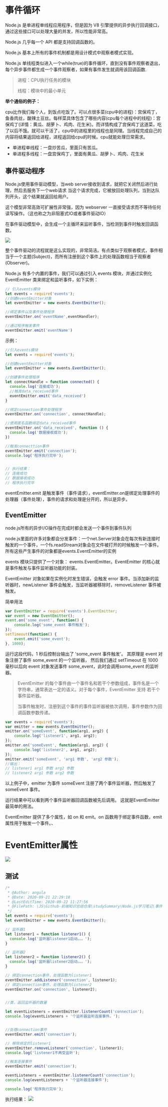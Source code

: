 <!--
 * @Author: angula
 * @Date: 2020-09-21 20:23:25
 * @LastEditTime: 2020-09-22 11:41:28
 * @FilePath: \JS\Github-前端知识总结仓库\studySummary\Node.js学习笔记\事件循环\事件循环.md
-->
# 事件循环

Node.js 是单进程单线程应用程序，但是因为 V8 引擎提供的异步执行回调接口，通过这些接口可以处理大量的并发，所以性能非常高。

Node.js 几乎每一个 API 都是支持回调函数的。

Node.js 基本上所有的事件机制都是用设计模式中观察者模式实现。

Node.js 单线程类似进入一个while(true)的事件循环，直到没有事件观察者退出，每个异步事件都生成一个事件观察者，如果有事件发生就调用该回调函数.

> 进程：CPU执行任务的模块
> 
> 线程：模块中的最小单元
> 

**举个通俗的例子：**

cpu比作我们每个人，到饭点吃饭了。可以点很多菜(cpu中的进程)：宫保鸡丁，鱼香肉丝，酸辣土豆丝。每样菜具体包含了哪些内容(cpu每个进程中的线程)：宫保鸡丁(详情：黄瓜、胡萝卜、鸡肉、花生米)。而详情构成了宫保鸡丁这道菜，吃了以后不饿。就可以干活了，cpu中的进程里的线程也是同理。当线程完成自己的内容将结果返回给进程，进程返回给cpu的时候。cpu就能处理日常需求。

- 单进程单线程：一盘炒苦瓜，里面只有苦瓜。
- 单进程多线程：一盘宫保鸡丁，里面有黄瓜、胡萝卜、鸡肉、花生米


## 事件驱动程序

Node.js使用事件驱动模型，当web server接收到请求，就把它关闭然后进行处理，然后去服务下一个web请求
当这个请求完成，它被放回处理队列，当到达队列开头，这个结果就返回给用户。

这个模型非常高效可扩展性非常强，因为 webserver 一直接受请求而不等待任何读写操作。（这也称之为非阻塞式IO或者事件驱动IO）

在事件驱动模型中，会生成一个主循环来监听事件，当检测到事件时触发回调函数。

![](img/2020-09-21-20-29-12oxygen.png)

整个事件驱动的流程就是这么实现的，非常简洁。有点类似于观察者模式，事件相当于一个主题(Subject)，而所有注册到这个事件上的处理函数相当于观察者(Observer)。

Node.js 有多个内置的事件，我们可以通过引入 events 模块，并通过实例化 EventEmitter 类来绑定和监听事件，如下实例：

```js
// 引入events模块
let events = require('events');
//创建eventEmitter对象
let eventEmitter = new events.EventEmitter();

//绑定事件以及事件处理程序
eventEmitter.on('eventName',eventHandler);

//通过程序触发事件
eventEmitter.emit('eventName')
```


示例：
```js
//引入events模块
let events = require('events');

//创建eventEmitter对象
let eventEmitter = new events.EventEmitter();

//创建事件处理程序
let connectHandle = function connected() {
  console.log('连接成功');
  //触发data_received事件
  eventEmitter.emit('data_received')
}

//绑定connection事件处理程序
eventEmitter.on('connection', connectHandle);

//使用匿名函数绑定data_received事件
eventEmitter.on('data_received', function () {
  console.log('数据接收成功');
})

//触发connecttion事件
eventEmitter.emit('connection');
console.log('程序执行完毕');


// 执行结果：
// 连接成功
// 数据接收成功
// 程序执行完毕
```

eventEmitter.emit 是触发事件（事件请求），eventEmitter.on是绑定处理事件的处理器（事件处理），事件的请求和处理是分开的，所以是异步。

## EventEmitter
node.js所有的异步I/O操作在完成时都会发送一个事件到事件队列

node.js里面的许多对象都会分发事件：一个net.Server对象会在每次有新连接时触发的一个事件，一个fs.readStream对象会在文件被打开的时候触发一个事件。所有这些产生事件的对象都是events.EventEmitter的实例

events 模块只提供了一个对象： events.EventEmitter。EventEmitter 的核心就是事件触发与事件监听器功能的封装。


EventEmitter 对象如果在实例化时发生错误，会触发 error 事件。当添加新的监听器时，newListener 事件会触发，当监听器被移除时，removeListener 事件被触发。

简单用法
```js
var EventEmitter = require('events').EventEmitter; 
var event = new EventEmitter(); 
event.on('some_event', function() { 
    console.log('some_event 事件触发'); 
}); 
setTimeout(function() { 
    event.emit('some_event'); 
}, 1000); 
```
运行这段代码，1 秒后控制台输出了 'some_event 事件触发'。
其原理是 event 对象注册了事件 some_event 的一个监听器，
然后我们通过 setTimeout 在 1000 毫秒以后向 event 对象发送事件 some_event，此时会调用some_event 的监听器。


> EventEmitter 的每个事件由一个事件名和若干个参数组成，事件名是一个字符串，通常表达一定的语义。对于每个事件，EventEmitter 支持 若干个事件监听器。
>
> 当事件触发时，注册到这个事件的事件监听器被依次调用，事件参数作为回调函数参数传递。

```js
var events = require('events'); 
var emitter = new events.EventEmitter(); 
emitter.on('someEvent', function(arg1, arg2) { 
    console.log('listener1', arg1, arg2); 
}); 
emitter.on('someEvent', function(arg1, arg2) { 
    console.log('listener2', arg1, arg2); 
}); 
emitter.emit('someEvent', 'arg1 参数', 'arg2 参数'); 
//输出：
// listener1 arg1 参数 arg2 参数
// listener2 arg1 参数 arg2 参数

```

以上例子中，emitter 为事件 someEvent 注册了两个事件监听器，然后触发了 someEvent 事件。

运行结果中可以看到两个事件监听器回调函数被先后调用。 这就是EventEmitter最简单的用法。

EventEmitter 提供了多个属性，如 on 和 emit。on 函数用于绑定事件函数，emit 属性用于触发一个事件。、

# EventEmitter属性

![](img/1.png)

## 测试
```js
/*
 * @Author: angula
 * @Date: 2020-09-21 22:29:18
 * @LastEditTime: 2020-09-22 11:27:56
 * @FilePath: \JS\Github-前端知识总结仓库\studySummary\Node.js学习笔记\事件循环\index2.js
 */
let events = require('events');
let eventEmitter = new events.EventEmitter();

// 监听器1
let listener1 = function listener1() {
  console.log('监听器listener1启动。。。');
}

// 监听器2
let listener2 = function listener2() {
  console.log('监听器listener2启动。。。');
}

// 绑定connection事件，处理函数为listener1
eventEmitter.addListener('connection', listener1);
// 绑定connection事件，处理函数为listener2
eventEmitter.on('connection', listener2);


//类，返回监听器的数量

let eventListeners = eventEmitter.listenerCount('connection');
console.log(eventListeners + '个监听器监听连接事件。');


//处理connection事件
eventEmitter.emit('connection');

// 移除绑定的listener1
eventEmitter.removeListener('connection', listener1);
console.log('listener1不再受监听');

//触发连接事件
eventEmitter.emit('connection');

eventListeners = eventEmitter.listenerCount('connection');
console.log(eventListeners + '个监听器连接事件');

console.log('程序执行完毕');


```

执行结果：
![](img/2020-09-22-11-41-24oxygen.png)